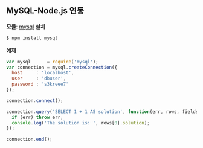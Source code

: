 ## MySQL-Node.js 연동

**모듈**: [mysql](https://github.com/felixge/node-mysql/) **설치**

```bash
$ npm install mysql
```

**예제**

```jsx
var mysql      = require('mysql');
var connection = mysql.createConnection({
  host     : 'localhost',
  user     : 'dbuser',
  password : 's3kreee7'
});

connection.connect();

connection.query('SELECT 1 + 1 AS solution', function(err, rows, fields) {
  if (err) throw err;
  console.log('The solution is: ', rows[0].solution);
});

connection.end();
```
